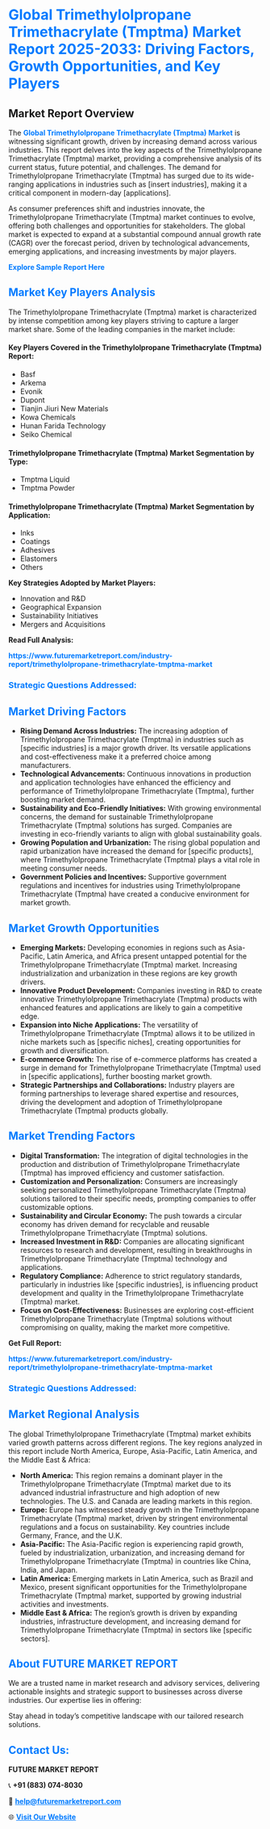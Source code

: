 <h1 style="color: #007BFF;">Global Trimethylolpropane Trimethacrylate (Tmptma) Market Report 2025-2033: Driving Factors, Growth Opportunities, and Key Players</h1>

<section id="overview">
<h2>Market Report Overview</h2>
<p>The <a href="https://www.futuremarketreport.com/industry-report/trimethylolpropane-trimethacrylate-tmptma-market" style="color: #007BFF; text-decoration: none;"><strong>Global Trimethylolpropane Trimethacrylate (Tmptma) Market</strong></a> is witnessing significant growth, driven by increasing demand across various industries. This report delves into the key aspects of the Trimethylolpropane Trimethacrylate (Tmptma) market, providing a comprehensive analysis of its current status, future potential, and challenges. The demand for Trimethylolpropane Trimethacrylate (Tmptma) has surged due to its wide-ranging applications in industries such as [insert industries], making it a critical component in modern-day [applications].</p>
<p>As consumer preferences shift and industries innovate, the Trimethylolpropane Trimethacrylate (Tmptma) market continues to evolve, offering both challenges and opportunities for stakeholders. The global market is expected to expand at a substantial compound annual growth rate (CAGR) over the forecast period, driven by technological advancements, emerging applications, and increasing investments by major players.</p>
</section>

<section id="overview">
<p><a href="https://www.futuremarketreport.com/request-sample/reportId=29942" style="color: #007BFF; text-decoration: none;"><strong>Explore Sample Report Here</strong></a></p>
</section>

<section id="key-players">
<h2 style="color: #007BFF;">Market Key Players Analysis</h2>
<p>The Trimethylolpropane Trimethacrylate (Tmptma) market is characterized by intense competition among key players striving to capture a larger market share. Some of the leading companies in the market include:</p>
<h4>Key Players Covered in the Trimethylolpropane Trimethacrylate (Tmptma) Report:</h4>
<ul><li>Basf</li><li>Arkema</li><li>Evonik</li><li>Dupont</li><li>Tianjin Jiuri New Materials</li><li>Kowa Chemicals</li><li>Hunan Farida Technology</li><li>Seiko Chemical</li></ul>
<h4>Trimethylolpropane Trimethacrylate (Tmptma) Market Segmentation by Type:</h4>
<ul><li>Tmptma Liquid</li><li>Tmptma Powder</li></ul>

<h4>Trimethylolpropane Trimethacrylate (Tmptma) Market Segmentation by Application:</h4>
<ul><li>Inks</li><li>Coatings</li><li>Adhesives</li><li>Elastomers</li><li>Others</li></ul>
<p><strong>Key Strategies Adopted by Market Players:</strong></p>
<ul>
<li>Innovation and R&D</li>
<li>Geographical Expansion</li>
<li>Sustainability Initiatives</li>
<li>Mergers and Acquisitions</li>
</ul>
</section>

<section>
<p><strong>Read Full Analysis: </strong></p><a href="https://www.futuremarketreport.com/industry-report/trimethylolpropane-trimethacrylate-tmptma-market" style="color: #007BFF; text-decoration: none;"><strong>https://www.futuremarketreport.com/industry-report/trimethylolpropane-trimethacrylate-tmptma-market</strong></a>
<h3 style="color: #007BFF;">Strategic Questions Addressed:</h3>
</section>

<section id="driving-factors">
<h2 style="color: #007BFF;">Market Driving Factors</h2>
<ul>
<li><strong>Rising Demand Across Industries:</strong> The increasing adoption of Trimethylolpropane Trimethacrylate (Tmptma) in industries such as [specific industries] is a major growth driver. Its versatile applications and cost-effectiveness make it a preferred choice among manufacturers.</li>
<li><strong>Technological Advancements:</strong> Continuous innovations in production and application technologies have enhanced the efficiency and performance of Trimethylolpropane Trimethacrylate (Tmptma), further boosting market demand.</li>
<li><strong>Sustainability and Eco-Friendly Initiatives:</strong> With growing environmental concerns, the demand for sustainable Trimethylolpropane Trimethacrylate (Tmptma) solutions has surged. Companies are investing in eco-friendly variants to align with global sustainability goals.</li>
<li><strong>Growing Population and Urbanization:</strong> The rising global population and rapid urbanization have increased the demand for [specific products], where Trimethylolpropane Trimethacrylate (Tmptma) plays a vital role in meeting consumer needs.</li>
<li><strong>Government Policies and Incentives:</strong> Supportive government regulations and incentives for industries using Trimethylolpropane Trimethacrylate (Tmptma) have created a conducive environment for market growth.</li>
</ul>
</section>

<section id="growth-opportunities">
<h2 style="color: #007BFF;">Market Growth Opportunities</h2>
<ul>
<li><strong>Emerging Markets:</strong> Developing economies in regions such as Asia-Pacific, Latin America, and Africa present untapped potential for the Trimethylolpropane Trimethacrylate (Tmptma) market. Increasing industrialization and urbanization in these regions are key growth drivers.</li>
<li><strong>Innovative Product Development:</strong> Companies investing in R&D to create innovative Trimethylolpropane Trimethacrylate (Tmptma) products with enhanced features and applications are likely to gain a competitive edge.</li>
<li><strong>Expansion into Niche Applications:</strong> The versatility of Trimethylolpropane Trimethacrylate (Tmptma) allows it to be utilized in niche markets such as [specific niches], creating opportunities for growth and diversification.</li>
<li><strong>E-commerce Growth:</strong> The rise of e-commerce platforms has created a surge in demand for Trimethylolpropane Trimethacrylate (Tmptma) used in [specific applications], further boosting market growth.</li>
<li><strong>Strategic Partnerships and Collaborations:</strong> Industry players are forming partnerships to leverage shared expertise and resources, driving the development and adoption of Trimethylolpropane Trimethacrylate (Tmptma) products globally.</li>
</ul>
</section>

<section id="trending-factors">
<h2 style="color: #007BFF;">Market Trending Factors</h2>
<ul>
<li><strong>Digital Transformation:</strong> The integration of digital technologies in the production and distribution of Trimethylolpropane Trimethacrylate (Tmptma) has improved efficiency and customer satisfaction.</li>
<li><strong>Customization and Personalization:</strong> Consumers are increasingly seeking personalized Trimethylolpropane Trimethacrylate (Tmptma) solutions tailored to their specific needs, prompting companies to offer customizable options.</li>
<li><strong>Sustainability and Circular Economy:</strong> The push towards a circular economy has driven demand for recyclable and reusable Trimethylolpropane Trimethacrylate (Tmptma) solutions.</li>
<li><strong>Increased Investment in R&D:</strong> Companies are allocating significant resources to research and development, resulting in breakthroughs in Trimethylolpropane Trimethacrylate (Tmptma) technology and applications.</li>
<li><strong>Regulatory Compliance:</strong> Adherence to strict regulatory standards, particularly in industries like [specific industries], is influencing product development and quality in the Trimethylolpropane Trimethacrylate (Tmptma) market.</li>
<li><strong>Focus on Cost-Effectiveness:</strong> Businesses are exploring cost-efficient Trimethylolpropane Trimethacrylate (Tmptma) solutions without compromising on quality, making the market more competitive.</li>
</ul>
</section>

<section>
<p><strong>Get Full Report: </strong></p><a href="https://www.futuremarketreport.com/industry-report/trimethylolpropane-trimethacrylate-tmptma-market" style="color: #007BFF; text-decoration: none;"><strong>https://www.futuremarketreport.com/industry-report/trimethylolpropane-trimethacrylate-tmptma-market</strong></a>
<h3 style="color: #007BFF;">Strategic Questions Addressed:</h3>
</section>


<section id="regional-analysis">
<h2 style="color: #007BFF;">Market Regional Analysis</h2>
<p>The global Trimethylolpropane Trimethacrylate (Tmptma) market exhibits varied growth patterns across different regions. The key regions analyzed in this report include North America, Europe, Asia-Pacific, Latin America, and the Middle East & Africa:</p>
<ul>
<li><strong>North America:</strong> This region remains a dominant player in the Trimethylolpropane Trimethacrylate (Tmptma) market due to its advanced industrial infrastructure and high adoption of new technologies. The U.S. and Canada are leading markets in this region.</li>
<li><strong>Europe:</strong> Europe has witnessed steady growth in the Trimethylolpropane Trimethacrylate (Tmptma) market, driven by stringent environmental regulations and a focus on sustainability. Key countries include Germany, France, and the U.K.</li>
<li><strong>Asia-Pacific:</strong> The Asia-Pacific region is experiencing rapid growth, fueled by industrialization, urbanization, and increasing demand for Trimethylolpropane Trimethacrylate (Tmptma) in countries like China, India, and Japan.</li>
<li><strong>Latin America:</strong> Emerging markets in Latin America, such as Brazil and Mexico, present significant opportunities for the Trimethylolpropane Trimethacrylate (Tmptma) market, supported by growing industrial activities and investments.</li>
<li><strong>Middle East & Africa:</strong> The region’s growth is driven by expanding industries, infrastructure development, and increasing demand for Trimethylolpropane Trimethacrylate (Tmptma) in sectors like [specific sectors].</li>
</ul>
</section>

<footer>
<h2 style="color: #007BFF;">About FUTURE MARKET REPORT</h2>
<p>We are a trusted name in market research and advisory services, delivering actionable insights and strategic support to businesses across diverse industries. Our expertise lies in offering:</p>

<p>Stay ahead in today’s competitive landscape with our tailored research solutions.</p>

<h2 style="color: #007BFF;">Contact Us:</h2>
<p><strong>FUTURE MARKET REPORT</strong></p>
<p>📞 <strong>+91 (883) 074-8030</strong></p>
<p>📧 <strong><a href="mailto:help@futuremarketreport.com" style="color: #007BFF;">help@futuremarketreport.com</a></strong></p>
<p>🌐 <strong><a href="https://www.futuremarketreport.com/" style="color: #007BFF;">Visit Our Website</a></strong></p>
</footer>